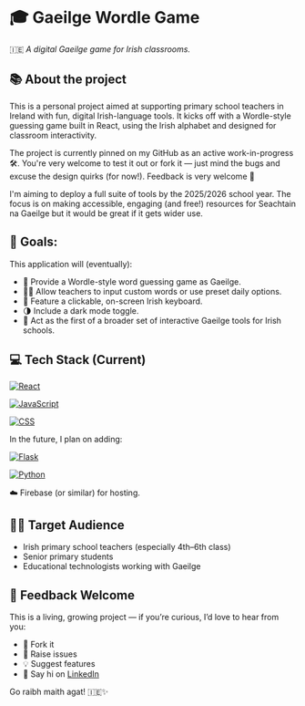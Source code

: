 # 🎓 Gaeilge Wordle Game

🇮🇪 *A digital Gaeilge game for Irish classrooms.* 

## 📚 About the project

This is a personal project aimed at supporting primary school teachers in Ireland with fun, digital Irish-language tools. It kicks off with a Wordle-style guessing game built in React, using the Irish alphabet and designed for classroom interactivity.

The project is currently pinned on my GitHub as an active work-in-progress 🛠️. You're very welcome to test it out or fork it — just mind the bugs and excuse the design quirks (for now!). Feedback is very welcome 💌

I'm aiming to deploy a full suite of tools by the 2025/2026 school year. The focus is on making accessible, engaging (and free!) resources for Seachtain na Gaeilge but it would be great if it gets wider use. 

## 🎯 Goals:

This application will (eventually):

+ 🧠 Provide a Wordle-style word guessing game as Gaeilge.
+ 🧑‍🏫 Allow teachers to input custom words or use preset daily options.
+ 🎹 Feature a clickable, on-screen Irish keyboard.
+ 🌗 Include a dark mode toggle.
+ 🧩 Act as the first of a broader set of interactive Gaeilge tools for Irish schools.

## 💻 Tech Stack (Current) 
[![React][React.js]][React-url]

[![JavaScript][JavaScript]][JavaScript-url]

[![CSS][CSS]][CSS-url]

In the future, I plan on adding: 

[![Flask][Flask]][Flask-url]

[![Python][Python]][Python-url]

☁️ Firebase (or similar) for hosting.

## 🧑‍🏫 Target Audience

+ Irish primary school teachers (especially 4th–6th class)
+ Senior primary students
+ Educational technologists working with Gaeilge

## 💌 Feedback Welcome

This is a living, growing project — if you’re curious, I’d love to hear from you:

- 🌱 Fork it
- 🐞 Raise issues
- 💡 Suggest features
- 👋 Say hi on [LinkedIn](https://www.linkedin.com/in/niamh-walsh/)

Go raibh maith agat! 🇮🇪✨

<!-- MARKDOWN LINKS & IMAGES -->

[React.js]: https://img.shields.io/badge/React-61DAFB?style=for-the-badge&logo=react&logoColor=20232A
[React-url]: https://reactjs.org/

[JavaScript]: https://img.shields.io/badge/JavaScript-F7DF1E?style=for-the-badge&logo=javascript&logoColor=black
[JavaScript-url]: https://developer.mozilla.org/en-US/docs/Web/JavaScript

[CSS]: https://img.shields.io/badge/CSS-2965f1?style=for-the-badge&logo=css3&logoColor=white
[CSS-url]: https://developer.mozilla.org/en-US/docs/Web/CSS

[Python]: https://img.shields.io/badge/Python-ffd343?style=for-the-badge&logo=python&logoColor=3776AB
[Python-url]: https://www.python.org/

[Flask]: https://img.shields.io/badge/Flask-grey?style=for-the-badge&logo=flask&logoColor=white
[Flask-url]: https://flask.palletsprojects.com/

[Firebase]: https://img.shields.io/badge/Firebase-ffca28?style=for-the-badge&logo=firebase&logoColor=black
[Firebase-url]: https://firebase.google.com/
